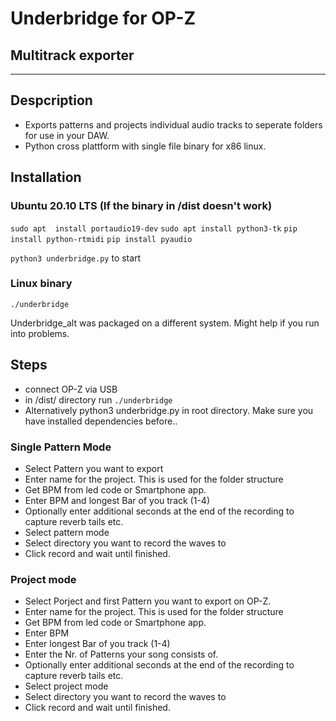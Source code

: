 # Underbridge for OP-Z
## Multitrack exporter
---

## Despcription

- Exports patterns and projects individual audio tracks to seperate folders for use in your DAW.
- Python cross plattform with single file binary for x86 linux.

## Installation 
### Ubuntu 20.10 LTS (If the binary in /dist doesn't work)

`sudo apt  install portaudio19-dev`
`sudo apt install python3-tk`
`pip install python-rtmidi`
`pip install pyaudio`

`python3 underbridge.py` to start

### Linux binary

``./underbridge``

Underbridge_alt was packaged on a different system. Might help if you run into problems.

## Steps

- connect OP-Z via USB
- in /dist/ directory run ``./underbridge``
- Alternatively python3 underbridge.py in root directory. Make sure you have installed dependencies before..

### Single Pattern Mode

- Select Pattern you want to export
- Enter name for the project. This is used for the folder structure
- Get BPM from led code or Smartphone app.
- Enter BPM and longest Bar of you track (1-4)
- Optionally enter additional seconds at the end of the recording to capture reverb tails etc.
- Select pattern mode
- Select directory you want to record the waves to
- Click record and wait until finished.

### Project mode

- Select Porject and first Pattern you want to export on OP-Z.
- Enter name for the project. This is used for the folder structure
- Get BPM from led code or Smartphone app.
- Enter BPM 
- Enter longest Bar of you track (1-4)
- Enter the Nr. of Patterns your song consists of.
- Optionally enter additional seconds at the end of the recording to capture reverb tails etc.
- Select project mode
- Select directory you want to record the waves to
- Click record and wait until finished.





